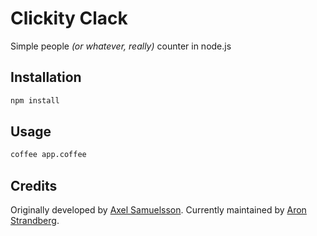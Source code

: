 # Clickity Clack
Simple people *(or whatever, really)* counter in node.js

## Installation
```bash
npm install 
```
## Usage
```bash
coffee app.coffee
```

## Credits
Originally developed by [Axel Samuelsson](https://github.com/limbero).
Currently maintained by [Aron Strandberg](https://github.com/aronstrandberg).

